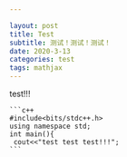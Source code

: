```yaml
---

layout: post
title: Test
subtitle: 测试！测试！测试！
date: 2020-3-13
categories: test
tags: mathjax
---
```


test!!!

```
​```c++
#include<bits/stdc++.h>
using namespace std;
int main(){
 cout<<"test test test!!!";
​```
```

